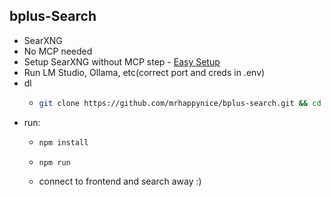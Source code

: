 bplus-Search
---
- SearXNG
- No MCP needed
- Setup SearXNG without MCP step - [Easy Setup](https://github.com/mrhappynice/lmstudio-dev/tree/main/easy-searx-mcp)
- Run LM Studio, Ollama, etc(correct port and creds in .env)
- dl
  - ```sh
    git clone https://github.com/mrhappynice/bplus-search.git && cd bplus-search
    ```
- run: 
  - ```sh
    npm install
    ```
  - ```sh
    npm run
    ```
  - connect to frontend and search away :)
    
